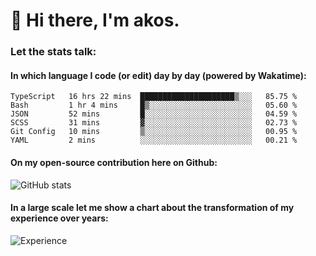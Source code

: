 # 👋 Hi there, I'm akos. 


### Let the stats talk:


#### In which language I code (or edit) day by day (powered by Wakatime): 

<!--START_SECTION:waka-->

```text
TypeScript   16 hrs 22 mins  █████████████████████▒░░░   85.75 %
Bash         1 hr 4 mins     █▒░░░░░░░░░░░░░░░░░░░░░░░   05.60 %
JSON         52 mins         █░░░░░░░░░░░░░░░░░░░░░░░░   04.59 %
SCSS         31 mins         ▓░░░░░░░░░░░░░░░░░░░░░░░░   02.73 %
Git Config   10 mins         ▒░░░░░░░░░░░░░░░░░░░░░░░░   00.95 %
YAML         2 mins          ░░░░░░░░░░░░░░░░░░░░░░░░░   00.21 %
```

<!--END_SECTION:waka-->

#### On my open-source contribution here on Github:
 
![GitHub stats](https://github-readme-stats.vercel.app/api?username=akosbalasko)

#### In a large scale let me show a chart about the transformation of my experience over years:   

![Experience](https://cr-skills-chart-widget.azurewebsites.net/api/api?username=akosbalasko)
